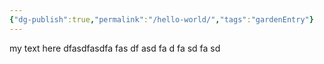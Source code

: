 ```yaml
---
{"dg-publish":true,"permalink":"/hello-world/","tags":"gardenEntry"}
---
```




my text here
dfasdfasdfa
fas
df
asd
fa
d
fa
sd
fa
sd

